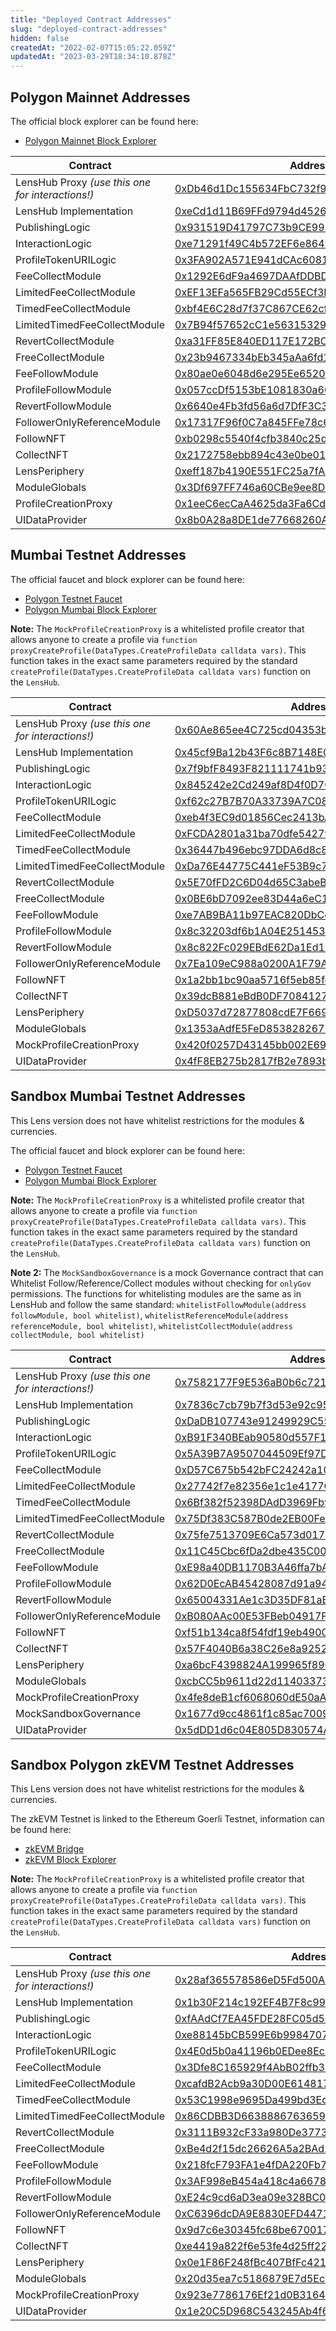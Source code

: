 ```yaml
---
title: "Deployed Contract Addresses"
slug: "deployed-contract-addresses"
hidden: false
createdAt: "2022-02-07T15:05:22.059Z"
updatedAt: "2023-03-29T18:34:10.878Z"
---
```


## Polygon Mainnet Addresses

The official block explorer can be found here:

- [Polygon Mainnet Block Explorer](https://polygonscan.com/)

| Contract                                         | Address                                                                                                                  |
| ------------------------------------------------ | ------------------------------------------------------------------------------------------------------------------------ |
| LensHub Proxy _(use this one for interactions!)_ | [0xDb46d1Dc155634FbC732f92E853b10B288AD5a1d](https://polygonscan.com/address/0xDb46d1Dc155634FbC732f92E853b10B288AD5a1d) |
| LensHub Implementation                           | [0xeCd1d11B69FFd9794d45269247f9Fc139462bC12](https://polygonscan.com/address/0xeCd1d11B69FFd9794d45269247f9Fc139462bC12) |
| PublishingLogic                                  | [0x931519D41797C73b9CE993B52c1af900373b5b43](https://polygonscan.com/address/0x931519D41797C73b9CE993B52c1af900373b5b43) |
| InteractionLogic                                 | [0xe71291f49C4b572EF6e864Ba54E50C13A6D407e7](https://polygonscan.com/address/0xe71291f49C4b572EF6e864Ba54E50C13A6D407e7) |
| ProfileTokenURILogic                             | [0x3FA902A571E941dCAc6081d57917994DDB0F9A9d](https://polygonscan.com/address/0x3FA902A571E941dCAc6081d57917994DDB0F9A9d) |
| FeeCollectModule                                 | [0x1292E6dF9a4697DAAfDDBD61D5a7545A634af33d](https://polygonscan.com/address/0x1292E6dF9a4697DAAfDDBD61D5a7545A634af33d) |
| LimitedFeeCollectModule                          | [0xEF13EFa565FB29Cd55ECf3De2beb6c69bD988212](https://polygonscan.com/address/0xEF13EFa565FB29Cd55ECf3De2beb6c69bD988212) |
| TimedFeeCollectModule                            | [0xbf4E6C28d7f37C867CE62cf6ccb9efa4C7676F7F](https://polygonscan.com/address/0xbf4E6C28d7f37C867CE62cf6ccb9efa4C7676F7F) |
| LimitedTimedFeeCollectModule                     | [0x7B94f57652cC1e5631532904A4A038435694636b](https://polygonscan.com/address/0x7B94f57652cC1e5631532904A4A038435694636b) |
| RevertCollectModule                              | [0xa31FF85E840ED117E172BC9Ad89E55128A999205](https://polygonscan.com/address/0xa31FF85E840ED117E172BC9Ad89E55128A999205) |
| FreeCollectModule                                | [0x23b9467334bEb345aAa6fd1545538F3d54436e96](https://polygonscan.com/address/0x23b9467334bEb345aAa6fd1545538F3d54436e96) |
| FeeFollowModule                                  | [0x80ae0e6048d6e295Ee6520b07Eb6EC4485193FD6](https://polygonscan.com/address/0x80ae0e6048d6e295Ee6520b07Eb6EC4485193FD6) |
| ProfileFollowModule                              | [0x057ccDf5153bE1081830a6C3D507C9dfE1ac8e4E](https://polygonscan.com/address/0x057ccDf5153bE1081830a6C3D507C9dfE1ac8e4E) |
| RevertFollowModule                               | [0x6640e4Fb3fd56a6d7DfF3C351dFd9Ab7E57fb769](https://polygonscan.com/address/0x6640e4Fb3fd56a6d7DfF3C351dFd9Ab7E57fb769) |
| FollowerOnlyReferenceModule                      | [0x17317F96f0C7a845FFe78c60B10aB15789b57Aaa](https://polygonscan.com/address/0x17317F96f0C7a845FFe78c60B10aB15789b57Aaa) |
| FollowNFT                                        | [0xb0298c5540f4cfb3840c25d290be3ef3fe09fa8c](https://polygonscan.com/address/0xb0298c5540f4cfb3840c25d290be3ef3fe09fa8c) |
| CollectNFT                                       | [0x2172758ebb894c43e0be01e37d065118317d7eec](https://polygonscan.com/address/0x2172758ebb894c43e0be01e37d065118317d7eec) |
| LensPeriphery                                    | [0xeff187b4190E551FC25a7fA4dFC6cf7fDeF7194f](https://polygonscan.com/address/0xeff187b4190E551FC25a7fA4dFC6cf7fDeF7194f) |
| ModuleGlobals                                    | [0x3Df697FF746a60CBe9ee8D47555c88CB66f03BB9](https://polygonscan.com/address/0x3Df697FF746a60CBe9ee8D47555c88CB66f03BB9) |
| ProfileCreationProxy                             | [0x1eeC6ecCaA4625da3Fa6Cd6339DBcc2418710E8a](https://polygonscan.com/address/0x1eeC6ecCaA4625da3Fa6Cd6339DBcc2418710E8a) |
| UIDataProvider                                   | [0x8b0A28a8DE1de77668260A876c6DCF0330183742](https://polygonscan.com/address/0x8b0A28a8DE1de77668260A876c6DCF0330183742) |

## Mumbai Testnet Addresses

The official faucet and block explorer can be found here:

- [Polygon Testnet Faucet](https://faucet.polygon.technology/)
- [Polygon Mumbai Block Explorer](https://mumbai.polygonscan.com/)

**Note:** The `MockProfileCreationProxy` is a whitelisted profile creator that allows anyone to create a profile via `function proxyCreateProfile(DataTypes.CreateProfileData calldata vars)`. This function takes in the exact same parameters required by the standard `createProfile(DataTypes.CreateProfileData calldata vars)` function on the `LensHub`.

| Contract                                         | Address                                                                                                                         |
| ------------------------------------------------ | ------------------------------------------------------------------------------------------------------------------------------- |
| LensHub Proxy _(use this one for interactions!)_ | [0x60Ae865ee4C725cd04353b5AAb364553f56ceF82](https://mumbai.polygonscan.com/address/0x60Ae865ee4C725cd04353b5AAb364553f56ceF82) |
| LensHub Implementation                           | [0x45cf9Ba12b43F6c8B7148E06A6f84c5B9ad3Dd44](https://mumbai.polygonscan.com/address/0x45cf9Ba12b43F6c8B7148E06A6f84c5B9ad3Dd44) |
| PublishingLogic                                  | [0x7f9bfF8493F821111741b93429A6A6F79DC546F0](https://mumbai.polygonscan.com/address/0x7f9bfF8493F821111741b93429A6A6F79DC546F0) |
| InteractionLogic                                 | [0x845242e2Cd249af8D4f0D7085DefEAc3381815E3](https://mumbai.polygonscan.com/address/0x845242e2Cd249af8D4f0D7085DefEAc3381815E3) |
| ProfileTokenURILogic                             | [0xf62c27B7B70A33739A7C088097fc20609A80eE58](https://mumbai.polygonscan.com/address/0xf62c27B7B70A33739A7C088097fc20609A80eE58) |
| FeeCollectModule                                 | [0xeb4f3EC9d01856Cec2413bA5338bF35CeF932D82](https://mumbai.polygonscan.com/address/0xeb4f3EC9d01856Cec2413bA5338bF35CeF932D82) |
| LimitedFeeCollectModule                          | [0xFCDA2801a31ba70dfe542793020a934F880D54aB](https://mumbai.polygonscan.com/address/0xFCDA2801a31ba70dfe542793020a934F880D54aB) |
| TimedFeeCollectModule                            | [0x36447b496ebc97DDA6d8c8113Fe30A30dC0126Db](https://mumbai.polygonscan.com/address/0x36447b496ebc97DDA6d8c8113Fe30A30dC0126Db) |
| LimitedTimedFeeCollectModule                     | [0xDa76E44775C441eF53B9c769d175fB2948F15e1C](https://mumbai.polygonscan.com/address/0xDa76E44775C441eF53B9c769d175fB2948F15e1C) |
| RevertCollectModule                              | [0x5E70fFD2C6D04d65C3abeBa64E93082cfA348dF8](https://mumbai.polygonscan.com/address/0x5E70fFD2C6D04d65C3abeBa64E93082cfA348dF8) |
| FreeCollectModule                                | [0x0BE6bD7092ee83D44a6eC1D949626FeE48caB30c](https://mumbai.polygonscan.com/address/0x0BE6bD7092ee83D44a6eC1D949626FeE48caB30c) |
| FeeFollowModule                                  | [0xe7AB9BA11b97EAC820DbCc861869092b52B65C06](https://mumbai.polygonscan.com/address/0xe7AB9BA11b97EAC820DbCc861869092b52B65C06) |
| ProfileFollowModule                              | [0x8c32203df6b1A04E25145346e2DaAD0B4712C20D](https://mumbai.polygonscan.com/address/0x8c32203df6b1A04E25145346e2DaAD0B4712C20D) |
| RevertFollowModule                               | [0x8c822Fc029EBdE62Da1Ed1072534c5e112dAE48c](https://mumbai.polygonscan.com/address/0x8c822Fc029EBdE62Da1Ed1072534c5e112dAE48c) |
| FollowerOnlyReferenceModule                      | [0x7Ea109eC988a0200A1F79Ae9b78590F92D357a16](https://mumbai.polygonscan.com/address/0x7Ea109eC988a0200A1F79Ae9b78590F92D357a16) |
| FollowNFT                                        | [0x1a2bb1bc90aa5716f5eb85fd1823338bd1b6f772](https://mumbai.polygonscan.com/address/0x1a2bb1bc90aa5716f5eb85fd1823338bd1b6f772) |
| CollectNFT                                       | [0x39dcB881eBdB0DF708412754468c99B4EbD2E370](https://mumbai.polygonscan.com/address/0x39dcB881eBdB0DF708412754468c99B4EbD2E370) |
| LensPeriphery                                    | [0xD5037d72877808cdE7F669563e9389930AF404E8](https://mumbai.polygonscan.com/address/0xD5037d72877808cdE7F669563e9389930AF404E8) |
| ModuleGlobals                                    | [0x1353aAdfE5FeD85382826757A95DE908bd21C4f9](https://mumbai.polygonscan.com/address/0x1353aAdfE5FeD85382826757A95DE908bd21C4f9) |
| MockProfileCreationProxy                         | [0x420f0257D43145bb002E69B14FF2Eb9630Fc4736](https://mumbai.polygonscan.com/address/0x420f0257D43145bb002E69B14FF2Eb9630Fc4736) |
| UIDataProvider                                   | [0x4fF8EB275b2817fB2e7893bFF7ae7994e54e0730](https://mumbai.polygonscan.com/address/0x4fF8EB275b2817fB2e7893bFF7ae7994e54e0730) |

## Sandbox Mumbai Testnet Addresses

This Lens version does not have whitelist restrictions for the modules & currencies.

The official faucet and block explorer can be found here:

- [Polygon Testnet Faucet](https://faucet.polygon.technology/)
- [Polygon Mumbai Block Explorer](https://mumbai.polygonscan.com/)

**Note:** The `MockProfileCreationProxy` is a whitelisted profile creator that allows anyone to create a profile via `function proxyCreateProfile(DataTypes.CreateProfileData calldata vars)`. This function takes in the exact same parameters required by the standard `createProfile(DataTypes.CreateProfileData calldata vars)` function on the `LensHub`.

**Note 2:** The `MockSandboxGovernance` is a mock Governance contract that can Whitelist Follow/Reference/Collect modules without checking for `onlyGov` permissions. The functions for whitelisting modules are the same as in LensHub and follow the same standard: `whitelistFollowModule(address followModule, bool whitelist)`, `whitelistReferenceModule(address referenceModule, bool whitelist)`, `whitelistCollectModule(address collectModule, bool whitelist)`

| Contract                                         | Address                                                                                                                         |
| ------------------------------------------------ | ------------------------------------------------------------------------------------------------------------------------------- |
| LensHub Proxy _(use this one for interactions!)_ | [0x7582177F9E536aB0b6c721e11f383C326F2Ad1D5](https://mumbai.polygonscan.com/address/0x7582177F9E536aB0b6c721e11f383C326F2Ad1D5) |
| LensHub Implementation                           | [0x7836c7cb79b7f3d53e92c95bf43798ada212fe4e](https://mumbai.polygonscan.com/address/0x7836c7cb79b7f3d53e92c95bf43798ada212fe4e) |
| PublishingLogic                                  | [0xDaDB107743e91249929C55132A238a3E735eA7eC](https://mumbai.polygonscan.com/address/0xDaDB107743e91249929C55132A238a3E735eA7eC) |
| InteractionLogic                                 | [0xB91F340BEab90580d557F1332704bF5DB9c35A9D](https://mumbai.polygonscan.com/address/0xB91F340BEab90580d557F1332704bF5DB9c35A9D) |
| ProfileTokenURILogic                             | [0x5A39B7A9507044509Ef97D4EA306Dc8bA9DB818e](https://mumbai.polygonscan.com/address/0x5A39B7A9507044509Ef97D4EA306Dc8bA9DB818e) |
| FeeCollectModule                                 | [0xD57C675b542bFC24242a1088514306fFaeaFc6Fb](https://mumbai.polygonscan.com/address/0xD57C675b542bFC24242a1088514306fFaeaFc6Fb) |
| LimitedFeeCollectModule                          | [0x27742f7e82356e1c1e4177C11f627B5Dc18E4686](https://mumbai.polygonscan.com/address/0x27742f7e82356e1c1e4177C11f627B5Dc18E4686) |
| TimedFeeCollectModule                            | [0x6Bf382f52398DAdD3969Fb9C1AB3a1Bab8268F4E](https://mumbai.polygonscan.com/address/0x6Bf382f52398DAdD3969Fb9C1AB3a1Bab8268F4E) |
| LimitedTimedFeeCollectModule                     | [0x75Df383C587B0de2EB00FeA95B9b8e3AF35EbCe6](https://mumbai.polygonscan.com/address/0x75Df383C587B0de2EB00FeA95B9b8e3AF35EbCe6) |
| RevertCollectModule                              | [0x75fe7513709E6Ca573d017cE979F7d35192CE0d5](https://mumbai.polygonscan.com/address/0x75fe7513709E6Ca573d017cE979F7d35192CE0d5) |
| FreeCollectModule                                | [0x11C45Cbc6fDa2dbe435C0079a2ccF9c4c7051595](https://mumbai.polygonscan.com/address/0x11C45Cbc6fDa2dbe435C0079a2ccF9c4c7051595) |
| FeeFollowModule                                  | [0xE98a40DB1170B3A46ffa7bA84335A0A0e9A65C2d](https://mumbai.polygonscan.com/address/0xE98a40DB1170B3A46ffa7bA84335A0A0e9A65C2d) |
| ProfileFollowModule                              | [0x62D0EcAB45428087d91a94EE33E141B7496Ad7c3](https://mumbai.polygonscan.com/address/0x62D0EcAB45428087d91a94EE33E141B7496Ad7c3) |
| RevertFollowModule                               | [0x65004331Ae1c3D35DF81aEC6E8C259167Bbe64E2](https://mumbai.polygonscan.com/address/0x65004331Ae1c3D35DF81aEC6E8C259167Bbe64E2) |
| FollowerOnlyReferenceModule                      | [0xB080AAc00E53FBeb04917F22096721d602c70759](https://mumbai.polygonscan.com/address/0xB080AAc00E53FBeb04917F22096721d602c70759) |
| FollowNFT                                        | [0xf51b134ca8f54fdf19eb49001fe337b1e93cf707](https://mumbai.polygonscan.com/address/0xf51b134ca8f54fdf19eb49001fe337b1e93cf707) |
| CollectNFT                                       | [0x57F4040B6a38C26e8a92527e3495EB936496CCc9](https://mumbai.polygonscan.com/address/0x57F4040B6a38C26e8a92527e3495EB936496CCc9) |
| LensPeriphery                                    | [0xa6bcF4398824A199965f89094796DFCcEa81b1a6](https://mumbai.polygonscan.com/address/0xa6bcF4398824A199965f89094796DFCcEa81b1a6) |
| ModuleGlobals                                    | [0xcbCC5b9611d22d11403373432642Df9Ef7Dd81AD](https://mumbai.polygonscan.com/address/0xcbCC5b9611d22d11403373432642Df9Ef7Dd81AD) |
| MockProfileCreationProxy                         | [0x4fe8deB1cf6068060dE50aA584C3adf00fbDB87f](https://mumbai.polygonscan.com/address/0x4fe8deB1cf6068060dE50aA584C3adf00fbDB87f) |
| MockSandboxGovernance                            | [0x1677d9cc4861f1c85ac7009d5f06f49c928ca2ad](https://mumbai.polygonscan.com/address/0x1677d9cc4861f1c85ac7009d5f06f49c928ca2ad) |
| UIDataProvider                                   | [0x5dDD1d6c04E805D830574A31Bf7979D416c6d7c5](https://mumbai.polygonscan.com/address/0x5dDD1d6c04E805D830574A31Bf7979D416c6d7c5) |

## Sandbox Polygon zkEVM Testnet Addresses

This Lens version does not have whitelist restrictions for the modules & currencies.

The zkEVM Testnet is linked to the Ethereum Goerli Testnet, information can be found here:

- [zkEVM Bridge](https://public.zkevm-test.net/l)
- [zkEVM Block Explorer](https://zkevm.polygonscan.com/)

**Note:** The `MockProfileCreationProxy` is a whitelisted profile creator that allows anyone to create a profile via `function proxyCreateProfile(DataTypes.CreateProfileData calldata vars)`. This function takes in the exact same parameters required by the standard `createProfile(DataTypes.CreateProfileData calldata vars)` function on the `LensHub`.

| Contract                                         | Address                                                                                                                             |
| ------------------------------------------------ | ----------------------------------------------------------------------------------------------------------------------------------- |
| LensHub Proxy _(use this one for interactions!)_ | [0x28af365578586eD5Fd500A1Dc0a3E20Fc7b2Cffa](https://public.zkevm-test.net:8443/address/0x28af365578586eD5Fd500A1Dc0a3E20Fc7b2Cffa) |
| LensHub Implementation                           | [0x1b30F214c192EF4B7F8c9926c47C4161016955DA](https://public.zkevm-test.net:8443/address/0x1b30F214c192EF4B7F8c9926c47C4161016955DA) |
| PublishingLogic                                  | [0xfAAdCf7EA45FDE28FC05d584B8bc206C79f7c4cA](https://public.zkevm-test.net:8443/address/0xfAAdCf7EA45FDE28FC05d584B8bc206C79f7c4cA) |
| InteractionLogic                                 | [0xe88145bCB599E6b9984707651e23fb7bd485EDD3](https://public.zkevm-test.net:8443/address/0xe88145bCB599E6b9984707651e23fb7bd485EDD3) |
| ProfileTokenURILogic                             | [0x4E0d5b0a41196b0EDee8Ecd3C97C8889c502f041](https://public.zkevm-test.net:8443/address/0x4E0d5b0a41196b0EDee8Ecd3C97C8889c502f041) |
| FeeCollectModule                                 | [0x3Dfe8C165929f4AbB02ffb3a46ccE6BdA4e5fABE](https://public.zkevm-test.net:8443/address/0x3Dfe8C165929f4AbB02ffb3a46ccE6BdA4e5fABE) |
| LimitedFeeCollectModule                          | [0xcafdB2Acb9a30D00E614817533A204100163432D](https://public.zkevm-test.net:8443/address/0xcafdB2Acb9a30D00E614817533A204100163432D) |
| TimedFeeCollectModule                            | [0x53C1998e9695Da499bd3Ec2eFfeACCab14c850CF](https://public.zkevm-test.net:8443/address/0x53C1998e9695Da499bd3Ec2eFfeACCab14c850CF) |
| LimitedTimedFeeCollectModule                     | [0x86CDBB3D663888676365960D93A1c7B727506ed5](https://public.zkevm-test.net:8443/address/0x86CDBB3D663888676365960D93A1c7B727506ed5) |
| RevertCollectModule                              | [0x3111B932cF33a980De37734a4dA10163b2b84077](https://public.zkevm-test.net:8443/address/0x3111B932cF33a980De37734a4dA10163b2b84077) |
| FreeCollectModule                                | [0xBe4d2f15dc26626A5a2BAd27d96AcEf054D7d33A](https://public.zkevm-test.net:8443/address/0xBe4d2f15dc26626A5a2BAd27d96AcEf054D7d33A) |
| FeeFollowModule                                  | [0x218fcF793FA1e4fDA220Fb7e55aDF9d8fe0b8C96](https://public.zkevm-test.net:8443/address/0x218fcF793FA1e4fDA220Fb7e55aDF9d8fe0b8C96) |
| ProfileFollowModule                              | [0x3AF998eB454a418c4a66780c903CDF45d69265f9](https://public.zkevm-test.net:8443/address/0x3AF998eB454a418c4a66780c903CDF45d69265f9) |
| RevertFollowModule                               | [0xE24c9cd6aD3ea09e328BC0eb128FCb0d17737f96](https://public.zkevm-test.net:8443/address/0xE24c9cd6aD3ea09e328BC0eb128FCb0d17737f96) |
| FollowerOnlyReferenceModule                      | [0xC6396dcDA9E8830EFD44717da003B0D99b786621](https://public.zkevm-test.net:8443/address/0xC6396dcDA9E8830EFD44717da003B0D99b786621) |
| FollowNFT                                        | [0x9d7c6e30345fc68be670017bbcc6840b35978a7a](https://public.zkevm-test.net:8443/address/0x9d7c6e30345fc68be670017bbcc6840b35978a7a) |
| CollectNFT                                       | [0xe4419a822f6e53fe4d25ff22f51fa5de54e10f53](https://public.zkevm-test.net:8443/address/0xe4419a822f6e53fe4d25ff22f51fa5de54e10f53) |
| LensPeriphery                                    | [0x0e1F86F248fBc407BfFc4217042b5A55Db289385](https://public.zkevm-test.net:8443/address/0x0e1F86F248fBc407BfFc4217042b5A55Db289385) |
| ModuleGlobals                                    | [0x20d35ea7c5186879E7d5Ec6d0941d451bBa54F4b](https://public.zkevm-test.net:8443/address/0x20d35ea7c5186879E7d5Ec6d0941d451bBa54F4b) |
| MockProfileCreationProxy                         | [0x923e7786176Ef21d0B31645fB1353b1392Dd0e40](https://public.zkevm-test.net:8443/address/0x923e7786176Ef21d0B31645fB1353b1392Dd0e40) |
| UIDataProvider                                   | [0x1e20C5D968C543245Ab4f6749e5f863a82842337](https://public.zkevm-test.net:8443/address/0x1e20C5D968C543245Ab4f6749e5f863a82842337) |
